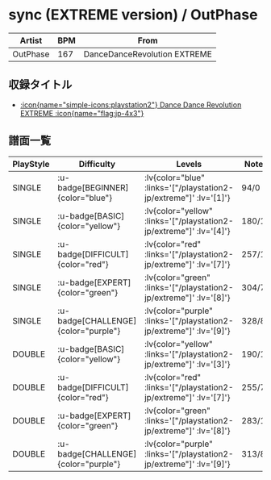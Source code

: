 # sync (EXTREME version) / OutPhase

|Artist|BPM|From|
|------|---|----|
|OutPhase|167|DanceDanceRevolution EXTREME|

## 収録タイトル

- [ :icon{name="simple-icons:playstation2"} Dance Dance Revolution EXTREME :icon{name="flag:jp-4x3"} ](/playstation2-jp/extreme)

## 譜面一覧

|PlayStyle|Difficulty|Levels|Notes|Movie|
|---------|----------|------|-----|-----|
|SINGLE| :u-badge[BEGINNER]{color="blue"} | :lv{color="blue" :links='["/playstation2-jp/extreme"]' :lv='[1]'} |94/0||
|SINGLE| :u-badge[BASIC]{color="yellow"} | :lv{color="yellow" :links='["/playstation2-jp/extreme"]' :lv='[4]'} |180/10||
|SINGLE| :u-badge[DIFFICULT]{color="red"} | :lv{color="red" :links='["/playstation2-jp/extreme"]' :lv='[7]'} |257/11||
|SINGLE| :u-badge[EXPERT]{color="green"} | :lv{color="green" :links='["/playstation2-jp/extreme"]' :lv='[8]'} |304/7||
|SINGLE| :u-badge[CHALLENGE]{color="purple"} | :lv{color="purple" :links='["/playstation2-jp/extreme"]' :lv='[9]'} |328/8||
|DOUBLE| :u-badge[BASIC]{color="yellow"} | :lv{color="yellow" :links='["/playstation2-jp/extreme"]' :lv='[3]'} |190/18||
|DOUBLE| :u-badge[DIFFICULT]{color="red"} | :lv{color="red" :links='["/playstation2-jp/extreme"]' :lv='[7]'} |255/7||
|DOUBLE| :u-badge[EXPERT]{color="green"} | :lv{color="green" :links='["/playstation2-jp/extreme"]' :lv='[8]'} |283/17||
|DOUBLE| :u-badge[CHALLENGE]{color="purple"} | :lv{color="purple" :links='["/playstation2-jp/extreme"]' :lv='[9]'} |313/8||
